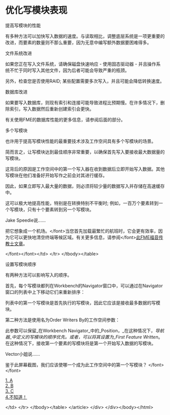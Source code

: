 # 优化写模块表现

 提高写模块的性能

有多种方法可以加快写入数据的速度。与读取相比，调整底层系统是一项更重要的改进，而要素的数量则不那么重要，因为无意中编写额外数据要困难得多。

文件系统改进

如果您正在写入文件系统，请确保磁盘快速响应 - 使用固态驱动器 - 并且操作系统不忙于同时写入其他文件，因为后者可能会导致严重的瓶颈。

另外，检查您是否使用RAID; 某些配置需要多次写入，并且可能会降低转换速度。

数据库改进

如果要写入数据库，则现有索引和连接可能导致进程比预期慢。在许多情况下，删除索引，写入数据然后重新创建索引会更快。

有关使用FME的数据库性能的更多信息，请参阅后面的部分。

多个写模块

也许用于提高写模块性能的最重要技术涉及工作空间具有多个写模块的场景。

简而言之，让写模块达到最佳顺序非常重要，以确保首先写入要接收最大数据量的写模块。

这背后的原因是工作空间中的第一个写入器在收到数据后立即开始写入数据。其他写模块在他们准备好开始写作之前会对其进行缓存。

因此，如果立即写入最大量的数据，则必须将较少量的数据写入并存储在高速缓存中。

这可以极大地提高性能，特别是在转换特别不平衡时; 例如，一百万个要素转到一个写模块，只有十个要素转到另一个写模块。

 Jake Speedie说......

把它想象成一个机场。&lt;/font&gt;当您首先加载最繁忙的航班时，它会更有效率，因为它可以更快地清空终端等候区域。有关更多信息，请参阅&lt;/font&gt;[此FME福音传教士文章](http://fme.ly/FirstWriter)。

&lt;/font&gt;&lt;/font&gt;&lt;/td&gt; &lt;/tr&gt; &lt;/tbody&gt;&lt;/table&gt;

设置写模块顺序

有两种方法可以影响写入的顺序。

首先，每个写模块都列在Workbench的Navigator窗口中，可以通过在Navigator窗口的列表中上下移动它们来重新排序：

列表中的第一个写模块是首先执行的写模块，因此它应该是接收最多数据的写模块。

第二种方法是使用名为Order Writers By的工作空间参数：

此参数可以保留_在Workbench Navigator_中的_Position，_在这种情况下，_导航器_中定义的写模块的顺序优先。或者，可以将其设置为_First Feature Written_。在这种情况下，接收第一个要素的写模块将是第一个开始写入数据的写模块。

 Vector小姐说......

鉴于此屏幕截图，我们应该使哪一个成为此工作空间中的第一个写模块？ &lt;/font&gt;&lt;/font&gt;   
  
   
[1. A](http://52.73.3.37/fmedatastreaming/Manual/QAResponse2017.fmw?chapter=12&question=3&answer=1&DestDataset_TEXTLINE=C%3A%5CFMEOutput%5CQAResponse.html)   
[2. B](http://52.73.3.37/fmedatastreaming/Manual/QAResponse2017.fmw?chapter=12&question=3&answer=2&DestDataset_TEXTLINE=C%3A%5CFMEOutput%5CQAResponse.html)   
[3. C](http://52.73.3.37/fmedatastreaming/Manual/QAResponse2017.fmw?chapter=12&question=3&answer=3&DestDataset_TEXTLINE=C%3A%5CFMEOutput%5CQAResponse.html)   
[4.不知道！](http://52.73.3.37/fmedatastreaming/Manual/QAResponse2017.fmw?chapter=12&question=3&answer=4&DestDataset_TEXTLINE=C%3A%5CFMEOutput%5CQAResponse.html)

&lt;/td&gt; &lt;/tr&gt; &lt;/tbody&gt;&lt;/table&gt; &lt;/article&gt; &lt;/div&gt; &lt;/div&gt;&lt;/body&gt;&lt;/html&gt;

